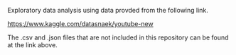 Exploratory data analysis using data provded from the following link.

https://www.kaggle.com/datasnaek/youtube-new

The .csv and .json files that are not included in this repository can be found at the link above.